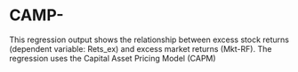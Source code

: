 # CAMP-
This regression output shows the relationship between excess stock returns (dependent variable: Rets_ex) and excess market returns (Mkt-RF). The regression uses the Capital Asset Pricing Model (CAPM)
